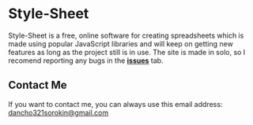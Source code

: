 # Style-Sheet

Style-Sheet is a free, online software for creating spreadsheets which is made using popular JavaScript libraries and will keep on getting new features as long as the project still is in use. The site is made in solo, so I recomend reporting any bugs in the **[issues](https://github.com/Capybaric123/Style-Sheet/issues)** tab.

## Contact Me

If you want to contact me, you can always use this email address: dancho321sorokin@gmail.com
